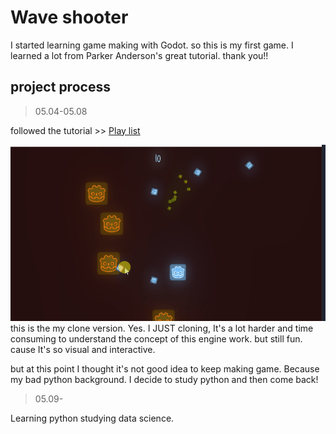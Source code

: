 
# Wave shooter
I started learning game making with Godot. so this is my first game.
I learned a lot from Parker Anderson's great tutorial. thank you!!

## project process
> 05.04-05.08

followed the tutorial >> [Play list](https://www.youtube.com/playlist?list=PL6bQeQE-ybqAYoaWz_ZEE2X4wX6PhwCWR)


![Alt Text](gif/clone.gif)
this is the my clone version. 
Yes. I JUST cloning, It's a lot harder and time consuming to understand the concept of this engine work. but still fun. cause It's so visual and interactive. 

but at this point I thought it's not good idea to keep making game. Because my bad python background. I decide to study python and then come back!

> 05.09-

Learning python studying data science. 
